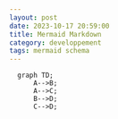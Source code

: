 ```yaml
---
layout: post
date: 2023-10-17 20:59:00
title: Mermaid Markdown
category: developpement
tags: mermaid schema
---
```


```mermaid
  graph TD;
      A-->B;
      A-->C;
      B-->D;
      C-->D;
```
